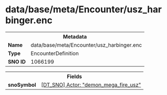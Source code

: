 <h1>data/base/meta/Encounter/usz_harbinger.enc</h1><table><tr><th colspan="100%">Metadata</th></tr><tr><td><b>Name</b></td><td>data/base/meta/Encounter/usz_harbinger.enc</td></tr><tr><td><b>Type</b></td><td>EncounterDefinition</td></tr><tr><td><b>SNO ID</b></td><td>1066199</td></tr></table>

<table><tr><th colspan="100%">Fields</th></tr><tr><td><b>snoSymbol</b></td><td><a href="..\Actor\demon_mega_fire_usz.acr">[DT_SNO] Actor: "demon_mega_fire_usz"</a></td></tr></table>


